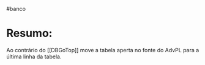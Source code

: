 #banco 



# Resumo:
Ao contrário do [[DBGoTop]] move a tabela aperta no fonte do AdvPL para a última linha da tabela.





